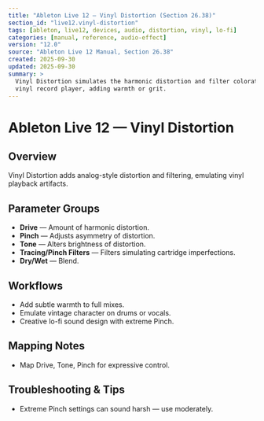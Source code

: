 ```yaml
---
title: "Ableton Live 12 — Vinyl Distortion (Section 26.38)"
section_id: "live12.vinyl-distortion"
tags: [ableton, live12, devices, audio, distortion, vinyl, lo-fi]
categories: [manual, reference, audio-effect]
version: "12.0"
source: "Ableton Live 12 Manual, Section 26.38"
created: 2025-09-30
updated: 2025-09-30
summary: >
  Vinyl Distortion simulates the harmonic distortion and filter coloration of a
  vinyl record player, adding warmth or grit.
---
```


# Ableton Live 12 — Vinyl Distortion

## Overview
Vinyl Distortion adds analog-style distortion and filtering, emulating vinyl playback artifacts.

## Parameter Groups
- **Drive** — Amount of harmonic distortion.
- **Pinch** — Adjusts asymmetry of distortion.
- **Tone** — Alters brightness of distortion.
- **Tracing/Pinch Filters** — Filters simulating cartridge imperfections.
- **Dry/Wet** — Blend.

## Workflows
- Add subtle warmth to full mixes.
- Emulate vintage character on drums or vocals.
- Creative lo-fi sound design with extreme Pinch.

## Mapping Notes
- Map Drive, Tone, Pinch for expressive control.

## Troubleshooting & Tips
- Extreme Pinch settings can sound harsh — use moderately.
